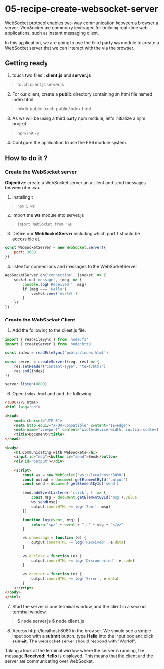 # 05-recipe-create-websocket-server

WebSocket protocol enables two-way communication between a browser a server.
WebSocket are commonly leveraged for building real-time web applications, such as instant messaging client.

In this application, we are going to use the third party **ws** module to create a WebSocket server that we can interact with the via the browser.

## Getting ready

1. touch two files : **client.js** and **server.js**

> touch client.js server.js

2. For our client, create a __public__ directory containing an html file named index.html.

> mkdir public
> touch public/index.html

3. As we will be using a third party npm module, let's initialize a npm project.

> npm init -y

4. Configure the application to use the ES6 module system.

## How to do it ?

### Create the WebSocket server

**Objective**: create a WebSocket server an a client and send messages between the two.

1. installing t

> `npm i ws`

2. Import the **ws** module into server.js

> `import WebSocket from 'ws'`

3. Define our **WebSocketServer** including which port it should be accessible at.

```js
const WebSocketServer = new WebSocket.Server({
    port: 3000,
})
```

4. listen for connections and messages to the WebSocketServer

```js
WebSocketServer.on('connection', (socket) => {
    socket.on('message', (msg) => {
        console.log('Received:', msg)
        if (msg === 'Hello') {
            socket.send('World!')
        }
    })
})
```

### Create the WebSocket Client

1. Add the following to the client.js file.

```js
import { readFileSync } from 'node:fs'
import { createServer } from 'node:http'

const index = readFileSync('public/index.html')

const server = createServer((req, res) => {
    res.setHeader("Content-Type", "text/html")
    res.end(index)
})

server.listen(8080)
```
6. Open `index.html` and add the following

```html
<!DOCTYPE html>
<html lang="en">

<head>
    <meta charset="UTF-8">
    <meta http-equiv="X-UA-Compatible" content="IE=edge">
    <meta name="viewport" content="width=device-width, initial-scale=1.0">
    <title>Document</title>
</head>

<body>
    <h1>Communicating with WebSockets</h1>
    <input id="msg"><button id="send">Send</button>
    <div id="output"></div>

    <script>
        const ws = new WebSocket('ws://localhost:3000')
        const output = document.getElementById('output')
        const send = document.getElementById('send')

        send.addEventListener('click', () => {
            const msg = document.getElementById('msg').value
            ws.send(msg)
            output.innerHTML += log('Sent', msg)
        })

        function log(event, msg) {
            return "<p>" + event + ": " + msg + "</p>"
        }

        ws.onmessage = function (e) {
            output.innerHTML += log('Received', e.data)
        }

        ws.onclose = function (e) {
            output.innerHTML += log('Disconnected', e.code)
        }
        
        ws.onerror = function (e) {
            output.innerHTML += log('Error', e.data)
        }
    </script>
</body>
</html>
```

7. Start the server in one terminal window, and the client in a second terminal window.

> **$ node server.js**
> **$ node client.js**

8. Access http://localhost:8080 in the browser. We should see a simple input box with a **submit** button. type **Hello** into the input box and click **submit**. The websocket server should respond with "World!".

Taking a look at the terminal window where the server is running, the message **Received: Hello** is displayed.
This means that the client and the server are communicating over WebSocket.